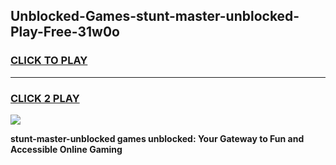
## Unblocked-Games-stunt-master-unblocked-Play-Free-31w0o
<h3>
<a href="https://premium76.site?title=stunt-master-unblocked&ref=18A1">CLICK TO PLAY</a></h3>
<hr>

<h3>
<a href="https://premium76.site?title=stunt-master-unblocked&ref=18A1">CLICK 2 PLAY</a>
  
</h3>

<a href="https://premium76.site?title=stunt-master-unblocked&ref=18A1"><img src="https://clearcache.store/games.png"></a>


**stunt-master-unblocked games unblocked: Your Gateway to Fun and Accessible Online Gaming**
